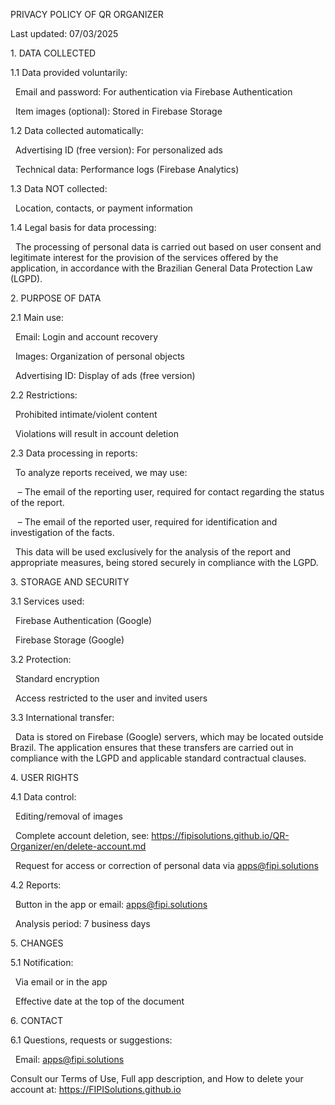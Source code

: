 PRIVACY POLICY OF QR ORGANIZER



Last updated: 07/03/2025



1\. DATA COLLECTED

1.1 Data provided voluntarily:

&nbsp;   Email and password: For authentication via Firebase Authentication

&nbsp;   Item images (optional): Stored in Firebase Storage

1.2 Data collected automatically:

&nbsp;   Advertising ID (free version): For personalized ads

&nbsp;   Technical data: Performance logs (Firebase Analytics)

1.3 Data NOT collected:

&nbsp;   Location, contacts, or payment information

1.4 Legal basis for data processing:

&nbsp;   The processing of personal data is carried out based on user consent and legitimate interest for the provision of the services offered by the application, in accordance with the Brazilian General Data Protection Law (LGPD).



2\. PURPOSE OF DATA

2.1 Main use:

&nbsp;   Email: Login and account recovery

&nbsp;   Images: Organization of personal objects

&nbsp;   Advertising ID: Display of ads (free version)

2.2 Restrictions:

&nbsp;   Prohibited intimate/violent content

&nbsp;   Violations will result in account deletion

2.3 Data processing in reports:

&nbsp;   To analyze reports received, we may use:

&nbsp;    – The email of the reporting user, required for contact regarding the status of the report.

&nbsp;    – The email of the reported user, required for identification and investigation of the facts.

&nbsp;   This data will be used exclusively for the analysis of the report and appropriate measures, being stored securely in compliance with the LGPD.



3\. STORAGE AND SECURITY

3.1 Services used:

&nbsp;   Firebase Authentication (Google)

&nbsp;   Firebase Storage (Google)

3.2 Protection:

&nbsp;   Standard encryption

&nbsp;   Access restricted to the user and invited users

3.3 International transfer:

&nbsp;   Data is stored on Firebase (Google) servers, which may be located outside Brazil. The application ensures that these transfers are carried out in compliance with the LGPD and applicable standard contractual clauses.



4\. USER RIGHTS

4.1 Data control:

&nbsp;   Editing/removal of images

&nbsp;   Complete account deletion, see: https://fipisolutions.github.io/QR-Organizer/en/delete-account.md

&nbsp;   Request for access or correction of personal data via apps@fipi.solutions

4.2 Reports:

&nbsp;   Button in the app or email: apps@fipi.solutions

&nbsp;   Analysis period: 7 business days



5\. CHANGES

5.1 Notification:

&nbsp;   Via email or in the app

&nbsp;   Effective date at the top of the document



6\. CONTACT

6.1 Questions, requests or suggestions:

&nbsp;   Email: apps@fipi.solutions



Consult our Terms of Use, Full app description, and How to delete your account at: https://FIPISolutions.github.io

